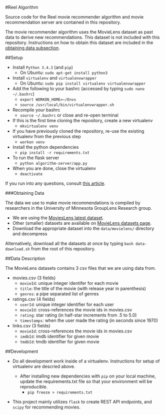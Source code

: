 #Reel Algorithm

Source code for the Reel movie recommender algorithm and movie recommendation server are contained in this repository.

The movie recommender algorithm uses the MovieLens dataset as past data to derive new recommendations. This dataset is not included with this repository. Instructions on how to obtain this dataset are included in the [obtaining data subsection](#obtaining-data).

##Setup

* Install `Python 3.4.3` (and `pip`)
  * On Ubuntu: `sudo apt-get install python3`
* Install `virtualenv` and `virtualenvwrapper`
  * On Ubuntu: `sudo pip install virtualenv virtualenvwrapper`
* Add the following to your bashrc (accessed by typing `sudo nano ~/.bashrc`)
  * `export WORKON_HOME=~/Envs`
  * `source /usr/local/bin/virtualenvwrapper.sh`
* Recompile your bashrc
  * `source ~/.bashrc` or close and re-open terminal
* If this is the first time cloning the repository, create a new virtualenv
  * `mkvirtualenv venv`
* If you have previously cloned the repository, re-use the existing virtualenv from the previous step
  * `workon venv`
* Install the python dependencies
  * `pip install -r requirements.txt`
* To run the flask server
  * `python algorithm-server/app.py`
* When you are done, close the virtualenv
  * `deactivate`

If you run into any questions, consult [this article](http://timmyreilly.azurewebsites.net/python-with-ubuntu-on-windows/).

###Obtaining Data

The data we use to make movie recommendations is compiled by researchers in the University of Minnesota GroupLens Research group.

* We are using the [MoviesLens latest dataset](http://files.grouplens.org/datasets/movielens/ml-latest.zip).
* Other (smaller) datasets are available on [MovieLens datasets page](https://grouplens.org/datasets/movielens/).
* Download the appropriate dataset into the `data/movielens/` directory and decompress

Alternatively, download all the datasets at once by typing `bash data-download.sh` from the root of this repository.

##Data Description

The MovieLens datasets contains 3 csv files that we are using data from.

* movies.csv (3 fields)
  * `movieId`: unique integer identifer for each movie
  * `title`: the title of the movie (with release year in parenthesis)
  * `genres`: a pipe separated list of genres
* ratings.csv (4 fields)
  * `userId`: unique integer identifier for each user
  * `movieId`: cross-references the movie ids in movies.csv
  * `rating`: star rating (in half-star increments from .5 to 5.0)
  * `timestamps`: when the user made the rating (in seconds since 1970)
* links.csv (3 fields)
  * `movieId`: cross-references the movie ids in movies.csv
  * `imdbId`: imdb identifier for given movie
  * `tmdbId`: tmdb identifier for given movie


##Development

* Do all development work inside of a virtualenv. Instructions for setup of virtualenv are descried above.
  * After installing new dependencies with `pip` on your local machine, update the requirements.txt file so that your environment will be reproducible.
    * `pip freeze > requirements.txt`

* This project mainly utilizes `flask` to create REST API endpoints, and `scipy` for recommending movies.
